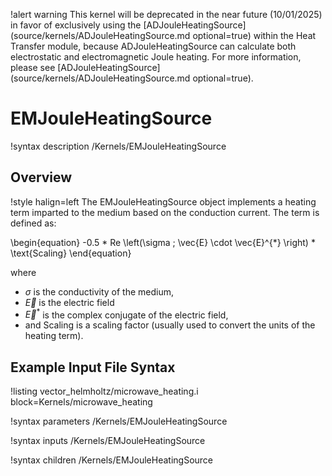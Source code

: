 !alert warning
This kernel will be deprecated in the near future
(10/01/2025) in favor of exclusively using the [ADJouleHeatingSource](source/kernels/ADJouleHeatingSource.md optional=true)
within the Heat Transfer module, because ADJouleHeatingSource can calculate both electrostatic
and electromagnetic Joule heating. For more information, please see
[ADJouleHeatingSource](source/kernels/ADJouleHeatingSource.md optional=true).

# EMJouleHeatingSource

!syntax description /Kernels/EMJouleHeatingSource

## Overview

!style halign=left
The EMJouleHeatingSource object implements a heating term imparted to the medium based on the conduction current. The term is defined as:

\begin{equation}
  -0.5 * Re \left(\sigma \; \vec{E} \cdot \vec{E}^{*} \right) * \text{Scaling}
\end{equation}

where

- $\sigma$ is the conductivity of the medium,
- $\vec{E}$ is the electric field
- $\vec{E}^{*}$ is the complex conjugate of the electric field,
- and $\text{Scaling}$ is a scaling factor (usually used to convert the units of the heating term).


## Example Input File Syntax

!listing vector_helmholtz/microwave_heating.i block=Kernels/microwave_heating

!syntax parameters /Kernels/EMJouleHeatingSource

!syntax inputs /Kernels/EMJouleHeatingSource

!syntax children /Kernels/EMJouleHeatingSource
